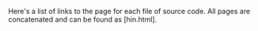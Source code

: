 Here's a list of links to the page for each file of source code. All pages are concatenated and can be found as [hin.html].

